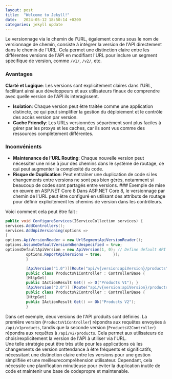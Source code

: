 ```yaml
---
layout: post
title:  "Welcome to Jekyll!"
date:   2024-05-12 18:50:14 +0200
categories: jekyll update
---
```


Le versionnage via le chemin de l'URL, également connu sous le nom de versionnage de chemin, consiste à intégrer la version de l'API directement dans le chemin de l'URL. Cela permet une distinction claire entre les différentes versions de l'API en modifiant l'URL pour inclure un segment spécifique de version, comme `/v1/`, `/v2/`, etc.  

### Avantages
**Clarté et Logique**: Les versions sont explicitement claires dans l'URL, facilitant ainsi aux développeurs et aux utilisateurs finaux de comprendre avec quelle version de l'API ils interagissent. 
- **Isolation**: Chaque version peut être traitée comme une application distincte, ce qui peut simplifier la gestion du déploiement et le contrôle des accès version par version. 
- **Cache Friendly**: Les URLs versionnées séparément sont plus faciles à gérer par les proxys et les caches, car ils sont vus comme des ressources complètement différentes.  

### Inconvénients  
- **Maintenance de l’URL Routing**: Chaque nouvelle version peut nécessiter une mise à jour des chemins dans le système de routage, ce qui peut augmenter la complexité du code. 
- **Risque de Duplication**: Peut entraîner une duplication de code si les changements entre versions ne sont pas bien gérés, notamment si beaucoup de codes sont partagés entre versions.  ### Exemple de mise en œuvre en ASP.NET Core 8  Dans ASP.NET Core 8, le versionnage par chemin de l'URL peut être configuré en utilisant des attributs de routage pour définir explicitement les chemins de version dans les contrôleurs. 

Voici comment cela peut être fait :  
```csharp 
public void ConfigureServices(IServiceCollection services) {     
services.AddControllers();     
services.AddApiVersioning(options =>    
{         
options.ApiVersionReader = new UrlSegmentApiVersionReader();         
options.AssumeDefaultVersionWhenUnspecified = true;         
optionsDefaultApiVersion = new ApiVersion(1, 0); // Define default API version as 1.0
         options.ReportApiVersions = true;     }); 
         }  

         [ApiVersion("1.0")][Route("api/v{version:apiVersion}/products")] 
         public class ProductsV1Controller : ControllerBase {     
         [HttpGet]     
         public IActionResult Get() => O("Products V1"); }  
         [ApiVersion("2.0")] [Route("api/v{version:apiVersion}/products")] 
         public class ProductsV2Controller : ControllerBase {    
         [HttpGet]     
         public IActionResult Get() => Ok("Products V2"); 
         } 
```  

Dans cet exemple, deux versions de l'API produits sont définies. La première version (`ProductsV1Controller`) répondra aux requêtes envoyées à `/api/v1products`, tandis que la seconde version (`ProductsV2Controller`) répondra aux requêtes à `/api/v2/products`. 
Cela permet aux utilisateurs de choisirexplicitement la version de l'API à utiliser via l'URL.  
Une telle stratégie peut être très utile pour les applications où les changements de version onttendance à être fréquents et significatifs, nécessitant une distinction claire entre les versions pour une gestion simplifiée et une meilleurecompréhension utilisateur. 
Cependant, cela nécessite une planification minutieuse pour éviter la duplication inutile de code et maintenir une base de codepropre et maintenable.